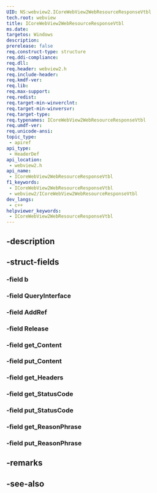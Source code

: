 ```yaml
---
UID: NS:webview2.ICoreWebView2WebResourceResponseVtbl
tech.root: webview
title: ICoreWebView2WebResourceResponseVtbl
ms.date: 
targetos: Windows
description: 
prerelease: false
req.construct-type: structure
req.ddi-compliance: 
req.dll: 
req.header: webview2.h
req.include-header: 
req.kmdf-ver: 
req.lib: 
req.max-support: 
req.redist: 
req.target-min-winverclnt: 
req.target-min-winversvr: 
req.target-type: 
req.typenames: ICoreWebView2WebResourceResponseVtbl
req.umdf-ver: 
req.unicode-ansi: 
topic_type:
 - apiref
api_type:
 - HeaderDef
api_location:
 - webview2.h
api_name:
 - ICoreWebView2WebResourceResponseVtbl
f1_keywords:
 - ICoreWebView2WebResourceResponseVtbl
 - webview2/ICoreWebView2WebResourceResponseVtbl
dev_langs:
 - c++
helpviewer_keywords:
 - ICoreWebView2WebResourceResponseVtbl
---
```


## -description

## -struct-fields

### -field b

### -field QueryInterface

### -field AddRef

### -field Release

### -field get_Content

### -field put_Content

### -field get_Headers

### -field get_StatusCode

### -field put_StatusCode

### -field get_ReasonPhrase

### -field put_ReasonPhrase

## -remarks

## -see-also

